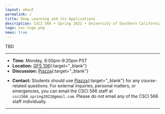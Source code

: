 ```yaml
---
layout: about
permalink: /
title: Deep Learning and its Applications
description: CSCI 566 • Spring 2022 • University of Southern California
logo: usc-logo.png
news: true
---
```


TBD

***

- **Time:** Monday, 6:00pm-9:20pm PST
- **Location:** [GFS 106](https://maps.usc.edu/?id=1928&reference=GFS){:target="\_blank"}
- **Discussion:** [Piazza](https://piazza.com/class/kxzeecw2s71535){:target="\_blank"}
<!-- - **HW submission:** [Gradescope](https://www.gradescope.com/courses/36025){:target="\_blank"} -->
<!-- - **Online Lectures:** The lectures will be live-streamed through [Panopto](https://scs.hosted.panopto.com/Panopto/Pages/Sessions/List.aspx?folderID=0f44b4d7-fb4e-49eb-b88d-a9d00125e1b3){:target="\_blank"}, recorded, and made available on [YouTube](https://www.youtube.com/playlist?list=PLoZgVqqHOumTY2CAQHL45tQp6kmDnDcqn){:target="\_blank"}. -->
- **Contact:** Students should use [Piazza](https://piazza.com/class/kxzeecw2s71535){:target="\_blank"} for any course-related questions. For external inquiries, personal matters, or emergencies, you can email the CSCI 566 staff at `csci566.spring2022@gmail.com`. Please do *not* email any of the CSCI 566 staff individually.

***
